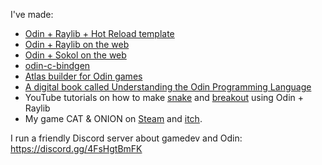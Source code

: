I've made:

- [Odin + Raylib + Hot Reload template](https://github.com/karl-zylinski/odin-raylib-hot-reload-game-template)
- [Odin + Raylib on the web](https://github.com/karl-zylinski/odin-raylib-web)
- [Odin + Sokol on the web](https://github.com/karl-zylinski/odin-sokol-web)
- [odin-c-bindgen](https://github.com/karl-zylinski/odin-c-bindgen)
- [Atlas builder for Odin games](https://github.com/karl-zylinski/atlas-builder)
- [A digital book called Understanding the Odin Programming Language](https://odinbook.com/)
- YouTube tutorials on how to make [snake](https://www.youtube.com/watch?v=lfiQNCNUifI) and [breakout](https://www.youtube.com/watch?v=vfgZOEvO0kM) using Odin + Raylib
- My game CAT & ONION on [Steam](https://store.steampowered.com/app/2781210/CAT__ONION/) and [itch](https://zylinski.itch.io/cat-and-onion).

I run a friendly Discord server about gamedev and Odin: https://discord.gg/4FsHgtBmFK

